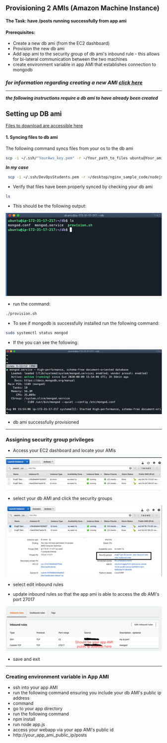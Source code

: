 ## Provisioning 2 AMIs (Amazon Machine Instance)
#### The Task: have /posts running successfully from app ami
#### Prerequisites:
- Create a new db ami (from the EC2 dashboard)
- Provision the new db ami
- Add app ami to the security group of db ami's inbound rule - this allows for bi-lateral communication between the two machines
- create environment variable in app AMI that establishes connection to mongodb

### ***for information regarding creating a new AMI [click here](https://github.com/Spartabariallali/Nodejs_Webapp_App/blob/master/README.md)***

---
***the following instructions require a db ami to have already been created***

## Setting up DB ami

[Files to download are accessible here](https://github.com/Spartabariallali/Nodejs_Webapp_App/tree/master/environment/db)


#### 1. Syncing files to db ami

The following command syncs files from your os to the db ami

```bash
scp -i ~/.ssh/"YourAws_key.pem" -r ~/Your_path_to_files ubuntu@Your_ami_Ip_address.eu-west-1.compute.amazonaws.com:/home/ubuntu/
```

***In my case***

```bash
 scp -i ~/.ssh/DevOpsStudents.pem -r ~/desktop/nginx_sample_code/nodejs-aws-deploy/environment/db ubuntu@ec2-54-76-170-201.eu-west-1.compute.amazonaws.com:/home/ubuntu/
```


- Verify that files have been properly synced by checking your db ami
```bash
ls
```
- This should be the following output:

![ls_output](imagesmd/lsoutput.jpeg)


- run the command:
```bash
./provision.sh
```
- To see if mongodb is successfully installed run the following command:

```bash
sudo systemctl status mongod
```

- If the you can see the following:

![mongod](imagesmd/mongod.jpeg)

- db ami successfully provisioned

---

### Assigning security group privileges  

- Access your EC2 dashboard and locate your AMIs

![ec2_dashboard](imagesmd/ec2.jpeg)

- select your db AMI and click the security groups

![sg](imagesmd/sg.jpeg)

- select edit inbound rules

- update inbound rules so that the app ami is able to access the db AMI's port 27017

![ip](imagesmd/ip.jpeg)

- save and exit


---


### Creating environment variable in App AMI

- ssh into your app AMI
- run the following command ensuring you include your db AMI's public ip address
- command
- go to your app directory
- run the following command
- npm install
- run node app.js
- access your webapp via your app AMI's public id
- http://your_app_ami_public_ip/posts
